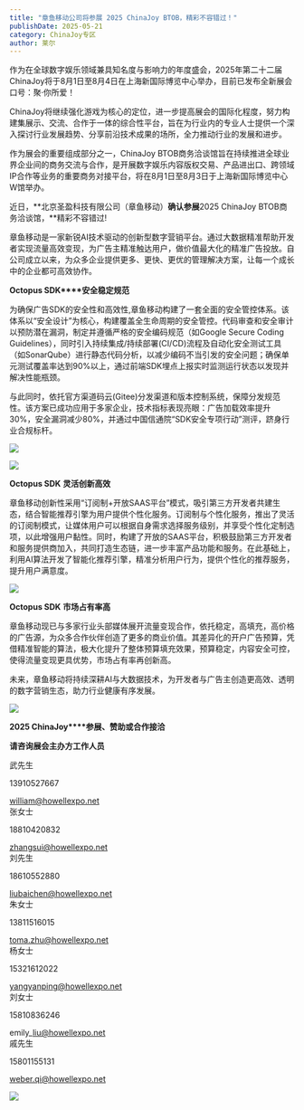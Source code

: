 ```yaml
---
title: "章鱼移动公司将参展 2025 ChinaJoy BTOB，精彩不容错过！"
publishDate: 2025-05-21
category: ChinaJoy专区
author: 莱尔
---
```


作为在全球数字娱乐领域兼具知名度与影响力的年度盛会，2025年第二十二届ChinaJoy将于8月1日至8月4日在上海新国际博览中心举办，目前已发布全新展会口号：聚·你所爱！

ChinaJoy将继续强化游戏为核心的定位，进一步提高展会的国际化程度，努力构建集展示、交流、合作于一体的综合性平台，旨在为行业内的专业人士提供一个深入探讨行业发展趋势、分享前沿技术成果的场所，全力推动行业的发展和进步。

作为展会的重要组成部分之一，ChinaJoy BTOB商务洽谈馆旨在持续推进全球业界企业间的商务交流与合作，是开展数字娱乐内容版权交易、产品进出口、跨领域IP合作等业务的重要商务对接平台，将在8月1日至8月3日于上海新国际博览中心W馆举办。

近日，**北京圣盈科技有限公司（章鱼移动）**确认参展**2025 ChinaJoy BTOB商务洽谈馆，**精彩不容错过!

章鱼移动是一家新锐AI技术驱动的创新型数字营销平台。通过大数据精准帮助开发者实现流量高效变现，为广告主精准触达用户，做价值最大化的精准广告投放。自公司成立以来，为众多企业提供更多、更快、更优的管理解决方案，让每一个成长中的企业都可高效协作。

**Octopus SDK****安全稳定规范**

为确保广告SDK的安全性和高效性,章鱼移动构建了一套全面的安全管控体系。该体系以“安全设计”为核心，构建覆盖全生命周期的安全管控。代码审查和安全审计以预防潜在漏洞，制定并遵循严格的安全编码规范（如Google Secure Coding Guidelines），同时引入持续集成/持续部署(CI/CD)流程及自动化安全测试工具（如SonarQube）进行静态代码分析，以减少编码不当引发的安全问题；确保单元测试覆盖率达到90%以上，通过前端SDK埋点上报实时监测运行状态以发现并解决性能瓶颈。

与此同时，依托官方渠道码云(Gitee)分发渠道和版本控制系统，保障分发规范性。该方案已成功应用于多家企业，技术指标表现亮眼：广告加载效率提升30%，安全漏洞减少80%，并通过中国信通院“SDK安全专项行动”测评，跻身行业合规标杆。

![](https://ec-net-1251389766.cos.ap-shanghai.myqcloud.com/wp-content/uploads/2025/05/20250521140029940.png)

![](https://ec-net-1251389766.cos.ap-shanghai.myqcloud.com/wp-content/uploads/2025/05/20250521140033832.png)

**Octopus SDK** **灵活创新高效**

章鱼移动创新性采用“订阅制+开放SAAS平台”模式，吸引第三方开发者共建生态，结合智能推荐引擎为用户提供个性化服务。订阅制与个性化服务，推出了灵活的订阅制模式，让媒体用户可以根据自身需求选择服务级别，并享受个性化定制选项，以此增强用户黏性。同时，构建了开放的SAAS平台，积极鼓励第三方开发者和服务提供商加入，共同打造生态链，进一步丰富产品功能和服务。在此基础上，利用AI算法开发了智能化推荐引擎，精准分析用户行为，提供个性化的推荐服务，提升用户满意度。

![](https://ec-net-1251389766.cos.ap-shanghai.myqcloud.com/wp-content/uploads/2025/05/20250521140036557.png)

**Octopus SDK** **市场占有率高**

章鱼移动现已与多家行业头部媒体展开流量变现合作，依托稳定，高填充，高价格的广告源，为众多合作伙伴创造了更多的商业价值。其差异化的开户广告预算，凭借精准智能的算法，极大化提升了整体预算填充效果，预算稳定，内容安全可控，使得流量变现更具优势，市场占有率再创新高。

未来，章鱼移动将持续深耕AI与大数据技术，为开发者与广告主创造更高效、透明的数字营销生态，助力行业健康有序发展。

![](https://ec-net-1251389766.cos.ap-shanghai.myqcloud.com/wp-content/uploads/2025/05/20250521140040987.png)

**2025 ChinaJoy****参展、赞助或合作接洽**

**请咨询展会主办方工作人员**

武先生

13910527667

william@howellexpo.net  
张女士

18810420832

zhangsui@howellexpo.net  
刘先生

18610552880

liubaichen@howellexpo.net  
朱女士

13811516015

toma.zhu@howellexpo.net  
杨女士

15321612022

yangyanping@howellexpo.net  
刘女士

15810836246

emily\_liu@howellexpo.net  
戚先生

15801155131

weber.qi@howellexpo.net

![](https://ec-net-1251389766.cos.ap-shanghai.myqcloud.com/wp-content/uploads/2025/05/20250521140045972.png)
